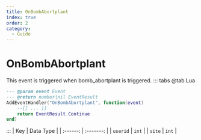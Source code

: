 ```yaml
---
title: OnBombAbortplant
index: true
order: 2
category:
  - Guide
---
```


# OnBombAbortplant
This event is triggered when bomb_abortplant is triggered.
::: tabs
@tab Lua
```lua
--- @param event Event
--- @return number|nil EventResult
AddEventHandler("OnBombAbortplant", function(event)
    --[[ ... ]]
    return EventResult.Continue
end)
```

:::
|    Key   | Data Type |
| :------: | :-------: |
| `userid` |   `int`   |
|  `site`  |   `int`   |
